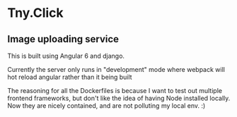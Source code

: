 # Tny.Click

## Image uploading service

This is built using Angular 6 and django.

Currently the server only runs in "development" mode 
where webpack will hot reload angular rather than it being built


The reasoning for all the Dockerfiles is because I want to test out multiple frontend frameworks, 
but don't like the idea of having Node installed locally.
Now they are nicely contained, and are not polluting my local env. :)

